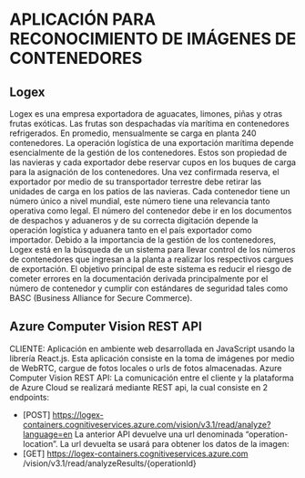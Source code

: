 # APLICACIÓN PARA RECONOCIMIENTO DE IMÁGENES DE CONTENEDORES

## Logex

Logex es una empresa exportadora de aguacates, limones, piñas y otras frutas exóticas. Las frutas son despachadas vía marítima en contenedores refrigerados. En promedio, mensualmente se carga en planta 240 contenedores.
La operación logística de una exportación marítima depende esencialmente de la gestión de los contenedores. Estos son propiedad de las navieras y cada exportador debe reservar cupos en los buques de carga para la asignación de los contenedores. Una vez confirmada reserva, el exportador por medio de su transportador terrestre debe retirar las unidades de carga en los patios de las navieras. 
Cada contenedor tiene un número único a nivel mundial, este número tiene una relevancia tanto operativa como legal. El número del contenedor debe ir en los documentos de despachos y aduaneros y de su correcta digitación depende la operación logística y aduanera tanto en el país exportador como importador.
Debido a la importancia de la gestión de los contenedores, Logex está en la búsqueda de un sistema para llevar control de los números de contenedores que ingresan a la planta a realizar los respectivos cargues de exportación. El objetivo principal de este sistema es reducir el riesgo de cometer errores en la documentación derivada principalmente por el número de contenedor y cumplir con estándares de seguridad tales como BASC (Business Alliance for Secure Commerce). 


## Azure Computer Vision REST API

CLIENTE: Aplicación en ambiente web desarrollada en JavaScript usando la librería React.js. Esta aplicación consiste en la toma de imágenes por medio de WebRTC, cargue de fotos locales o urls de fotos almacenadas. 
Azure Computer Vision REST API: La comunicación entre el cliente y la plataforma de Azure Cloud se realizará mediante REST api, la cual consiste en 2 endpoints:
-	[POST] https://logex-containers.cognitiveservices.azure.com/vision/v3.1/read/analyze?language=en
La anterior API devuelve una url denominada “operation-location”. La url devuelta se usará para obtener los datos de la imagen:
-	[GET] https://logex-containers.cognitiveservices.azure.com /vision/v3.1/read/analyzeResults/{operationId} 
